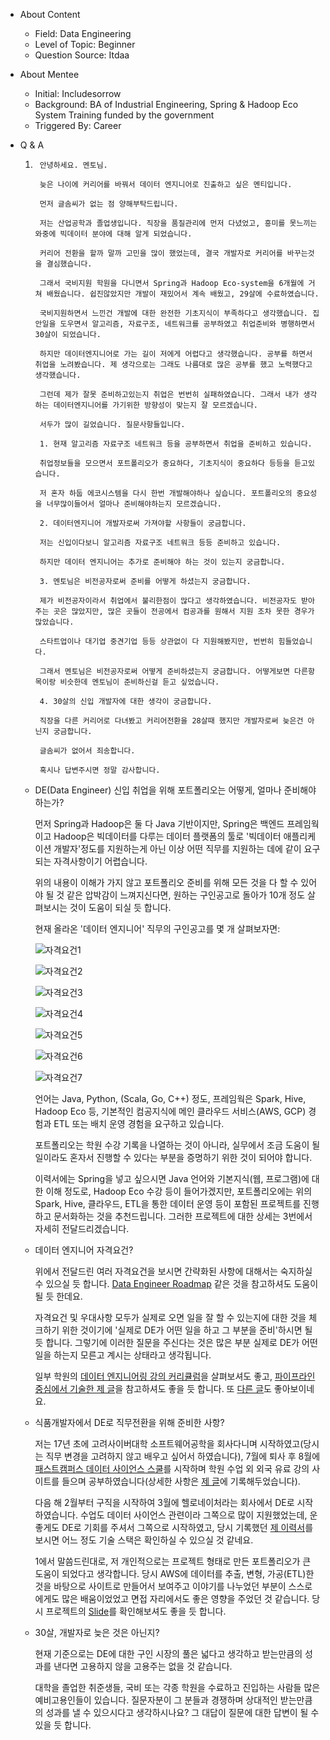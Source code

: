 - About Content
    - Field: Data Engineering
    - Level of Topic: Beginner
    - Question Source: Itdaa

- About Mentee
    - Initial: Includesorrow
    - Background: BA of Industrial Engineering, Spring & Hadoop Eco System Training funded by the government
    - Triggered By: Career

- Q & A
    1. ```
        안녕하세요. 멘토님.

        늦은 나이에 커리어를 바꿔서 데이터 엔지니어로 진출하고 싶은 멘티입니다.

        먼저 글솜씨가 없는 점 양해부탁드립니다.

        저는 산업공학과 졸업생입니다. 직장을 품질관리에 먼저 다녔었고, 흥미를 못느끼는 와중에 빅데이터 분야에 대해 알게 되었습니다.

        커리어 전환을 할까 말까 고민을 많이 했었는데, 결국 개발자로 커리어를 바꾸는것을 결심했습니다.

        그래서 국비지원 학원을 다니면서 Spring과 Hadoop Eco-system을 6개월에 거쳐 배웠습니다. 쉽진않았지만 개발이 재밌어서 계속 배웠고, 29살에 수료하였습니다.

        국비지원하면서 느낀건 개발에 대한 완전한 기초지식이 부족하다고 생각했습니다. 집안일을 도우면서 알고리즘, 자료구조, 네트워크를 공부하였고 취업준비와 병행하면서 30살이 되었습니다.

        하지만 데이터엔지니어로 가는 길이 저에게 어렵다고 생각했습니다. 공부를 하면서 취업을 노려봤습니다. 제 생각으로는 그래도 나름대로 많은 공부를 했고 노력했다고 생각했습니다.

        그런데 제가 잘못 준비하고있는지 취업은 번번히 실패하였습니다. 그래서 내가 생각하는 데이터엔지니어를 가기위한 방향성이 맞는지 잘 모르겠습니다.

        서두가 많이 길었습니다. 질문사항들입니다.

        1. 현재 알고리즘 자료구조 네트워크 등을 공부하면서 취업을 준비하고 있습니다.

        취업정보들을 모으면서 포트폴리오가 중요하다, 기초지식이 중요하다 등등을 듣고있습니다.

        저 혼자 하둡 에코시스템을 다시 한번 개발해야하나 싶습니다. 포트폴리오의 중요성을 너무많이들어서 얼마나 준비해야하는지 모르겠습니다.

        2. 데이터엔지니어 개발자로써 가져야할 사항들이 궁금합니다.

        저는 신입이다보니 알고리즘 자료구조 네트워크 등등 준비하고 있습니다.

        하지만 데이터 엔지니어는 추가로 준비해야 하는 것이 있는지 궁금합니다.

        3. 멘토님은 비전공자로써 준비를 어떻게 하셨는지 궁금합니다.

        제가 비전공자이라서 취업에서 불리한점이 많다고 생각하였습니다. 비전공자도 받아주는 곳은 많았지만, 많은 곳들이 전공에서 컴공과를 원해서 지원 조차 못한 경우가 많았습니다.

        스타트업이나 대기업 중견기업 등등 상관없이 다 지원해봤지만, 번번히 힘들었습니다.

        그래서 멘토님은 비전공자로써 어떻게 준비하셨는지 궁금합니다. 어떻게보면 다른항목이랑 비슷한데 멘토님이 준비하신걸 듣고 싶었습니다.

        4. 30살의 신입 개발자에 대한 생각이 궁금합니다.

        직장을 다른 커리어로 다녀봤고 커리어전환을 28살때 했지만 개발자로써 늦은건 아닌지 궁금합니다.

        글솜씨가 없어서 죄송합니다.

        혹시나 답변주시면 정말 감사합니다.
        ```

    - DE(Data Engineer) 신입 취업을 위해 포트폴리오는 어떻게, 얼마나 준비해야하는가?

        먼저 Spring과 Hadoop은 둘 다 Java 기반이지만, Spring은 백엔드 프레임웍이고 Hadoop은 빅데이터를 다루는 데이터 플랫폼의 툴로 '빅데이터 애플리케이션 개발자'정도를 지원하는게 아닌 이상 어떤 직무를 지원하는 데에 같이 요구되는 자격사항이기 어렵습니다.

        위의 내용이 이해가 가지 않고 포트폴리오 준비를 위해 모든 것을 다 할 수 있어야 될 것 같은 압박감이 느껴지신다면, 원하는 구인공고로 돌아가 10개 정도 살펴보시는 것이 도움이 되실 듯 합니다.

        현재 올라온 '데이터 엔지니어' 직무의 구인공고를 몇 개 살펴보자면:

        ![자격요건1](/assets/200904/1.png)

        ![자격요건2](/assets/200904/2.png)

        ![자격요건3](/assets/200904/3.png)

        ![자격요건4](/assets/200904/4.png)

        ![자격요건5](/assets/200904/5.png)

        ![자격요건6](/assets/200904/6.png)

        ![자격요건7](/assets/200904/7.png)

        언어는 Java, Python, (Scala, Go, C++) 정도, 프레임웍은 Spark, Hive, Hadoop Eco 등, 기본적인 컴공지식에 메인 클라우드 서비스(AWS, GCP) 경험과 ETL 또는 배치 운영 경험을 요구하고 있습니다.

        포트폴리오는 학원 수강 기록을 나열하는 것이 아니라, 실무에서 조금 도움이 될 일이라도 혼자서 진행할 수 있다는 부분을 증명하기 위한 것이 되어야 합니다.

        이력서에는 Spring을 넣고 싶으시면 Java 언어와 기본지식(웹, 프로그램)에 대한 이해 정도로, Hadoop Eco 수강 등이 들어가겠지만, 포트폴리오에는 위의 Spark, Hive, 클라우드, ETL을 통한 데이터 운영 등이 포함된 프로젝트를 진행하고 문서화하는 것을 추천드립니다. 그러한 프로젝트에 대한 상세는 3번에서 자세히 전달드리겠습니다.

    - 데이터 엔지니어 자격요건?

        위에서 전달드린 여러 자격요건을 보시면 간략화된 사항에 대해서는 숙지하실 수 있으실 듯 합니다. [Data Engineer Roadmap](https://github.com/datastacktv/data-engineer-roadmap) 같은 것을 참고하셔도 도움이 될 듯 한데요.

        자격요건 및 우대사항 모두가 실제로 오면 일을 잘 할 수 있는지에 대한 것을 체크하기 위한 것이기에 '실제로 DE가 어떤 일을 하고 그 부분을 준비'하시면 될 듯 합니다. 그렇기에 이러한 질문을 주신다는 것은 많은 부분 실제로 DE가 어떤 일을 하는지 모른고 계시는 상태라고 생각됩니다.

        일부 학원의 [데이터 엔지니어링 강의 커리큘럼](https://www.fastcampus.co.kr/data_online_engineering)을 살펴보셔도 좋고, [파이프라인 중심에서 기술한 제 글](https://medium.com/@kadencho/data-engineering-questions-you-would-face-8d8e42e7b66b)을 참고하셔도 좋을 듯 합니다. 또 [다른 글](https://www.itdaa.net/mentor_posts/6357)도 좋아보이네요.

    - 식품개발자에서 DE로 직무전환을 위해 준비한 사항?

        저는 17년 초에 고려사이버대학 소프트웨어공학을 회사다니며 시작하였고(당시는 직무 변경을 고려하지 않고 배우고 싶어서 하였습니다), 7월에 퇴사 후 8월에 [패스트캠퍼스 데이터 사이언스 스쿨](https://www.fastcampus.co.kr/data_school_lv1)를 시작하며 학원 수업 외 외국 유료 강의 사이트를 들으며 공부하였습니다(상세한 사항은 [제 글](https://medium.com/@kadencho/career-change-at-30-to-data-engineer-b1342230748b)에 기록해두었습니다).

        다음 해 2월부터 구직을 시작하여 3월에 헬로네이처라는 회사에서 DE로 시작하였습니다. 수업도 데이터 사이언스 관련이라 그쪽으로 많이 지원했었는데, 운 좋게도 DE로 기회를 주셔서 그쪽으로 시작하였고, 당시 기록했던 [제 이력서](https://github.com/kadensungbincho/mentoring/blob/master/assets/200904/ChoSungbin_DS_20180118.pdf)를 보시면 어느 정도 기술 스택은 확인하실 수 있으실 것 같네요.

        1에서 말씀드린대로, 저 개인적으로는 프로젝트 형태로 만든 포트폴리오가 큰 도움이 되었다고 생각합니다. 당시 AWS에 데이터를 추출, 변형, 가공(ETL)한 것을 바탕으로 사이트로 만들어서 보여주고 이야기를 나누었던 부분이 스스로에게도 많은 배움이었었고 면접 자리에서도 좋은 영향을 주었던 것 같습니다. 당시 프로젝트의 [Slide](https://www.slideshare.net/SungbinCho4/seoul-market-analysis-pipeline)를 확인해보셔도 좋을 듯 합니다.

    - 30살, 개발자로 늦은 것은 아닌지?

        현재 기준으로는 DE에 대한 구인 시장의 풀은 넓다고 생각하고 받는만큼의 성과를 낸다면 고용하지 않을 고용주는 없을 것 같습니다.

        대학을 졸업한 취준생들, 국비 또는 각종 학원을 수료하고 진입하는 사람들 많은 예비고용인들이 있습니다. 질문자분이 그 분들과 경쟁하며 상대적인 받는만큼의 성과를 낼 수 있으시다고 생각하시나요? 그 대답이 질문에 대한 답변이 될 수 있을 듯 합니다.